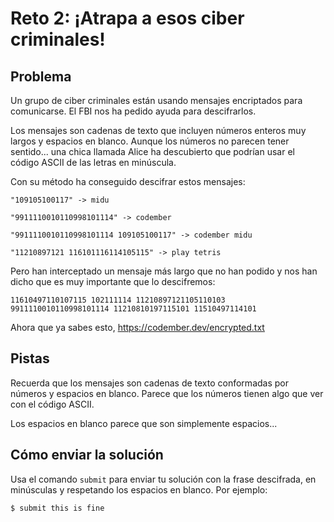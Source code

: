# Reto 2: ¡Atrapa a esos ciber criminales!

## Problema

Un grupo de ciber criminales están usando mensajes encriptados para comunicarse. El FBI nos ha pedido ayuda para descifrarlos.

Los mensajes son cadenas de texto que incluyen números enteros muy largos y espacios en blanco. Aunque los números no parecen tener sentido... una chica llamada Alice ha descubierto que podrían usar el código ASCII de las letras en minúscula.

Con su método ha conseguido descifrar estos mensajes:

```
"109105100117" -> midu

"9911110010110998101114" -> codember

"9911110010110998101114 109105100117" -> codember midu

"11210897121 116101116114105115" -> play tetris
```
Pero han interceptado un mensaje más largo que no han podido y nos han dicho que es muy importante que lo descifremos:

`11610497110107115 102111114 11210897121105110103 9911110010110998101114 11210810197115101 11510497114101`

Ahora que ya sabes esto, https://codember.dev/encrypted.txt

## Pistas
Recuerda que los mensajes son cadenas de texto conformadas por números y espacios en blanco.
Parece que los números tienen algo que ver con el código ASCII.

Los espacios en blanco parece que son simplemente espacios...

## Cómo enviar la solución
Usa el comando `submit` para enviar tu solución con la frase descifrada, en minúsculas y respetando los espacios en blanco. Por ejemplo:

`$ submit this is fine`
